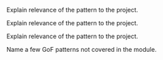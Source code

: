 <panel type="warning" header="`W11.2a` Can explain the Model View Controller (MVC) design pattern :star::star:" expanded no-close>
  <include src="../../book/designPatterns/modelViewController/what/unit-inElsewhere-asFlat.md" boilerplate />
  <panel header="{{glyphicon_folder_close}} Evidence" expanded>

Explain relevance of the pattern to the project.

  </panel>
</panel>

<panel type="info" header="`W11.2b` Can explain the Observer design pattern :star::star::star:" expanded no-close>
  <include src="../../book/designPatterns/observer/what/unit-inElsewhere-asFlat.md" boilerplate />
  <panel header="{{glyphicon_folder_close}} Evidence" expanded>

Explain relevance of the pattern to the project.

  </panel>
</panel>

<panel type="success" header="`W11.2c` Can explain the Abstraction Occurrence design pattern :star::star::star::star:" expanded no-close>
  <include src="../../book/designPatterns/abstractionOccurrence/what/unit-inElsewhere-asFlat.md" boilerplate />
  <panel header="{{glyphicon_folder_close}} Evidence" expanded>

Explain relevance of the pattern to the project.

  </panel>
</panel>

<panel type="success" header="`W11.2d` Can recognize some of the GoF design patterns :star::star::star::star:" expanded no-close>
  <include src="../../book/designPatterns/more/otherDesignPatterns/unit-inElsewhere-asFlat.md" boilerplate />
  <panel header="{{glyphicon_folder_close}} Evidence" expanded>

Name a few GoF patterns not covered in the module.

  </panel>
</panel>

